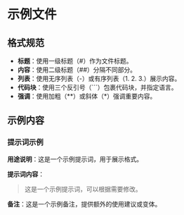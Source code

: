 # 示例文件

## 格式规范

- **标题**：使用一级标题（#）作为文件标题。
- **内容**：使用二级标题（##）分隔不同部分。
- **列表**：使用无序列表（-）或有序列表（1. 2. 3.）展示内容。
- **代码块**：使用三个反引号（```）包裹代码块，并指定语言。
- **强调**：使用加粗（**）或斜体（*）强调重要内容。

## 示例内容

### 提示词示例

**用途说明**：这是一个示例提示词，用于展示格式。

**提示词内容**：
> 这是一个示例提示词，可以根据需要修改。

**备注**：这是一个示例备注，提供额外的使用建议或变体。
